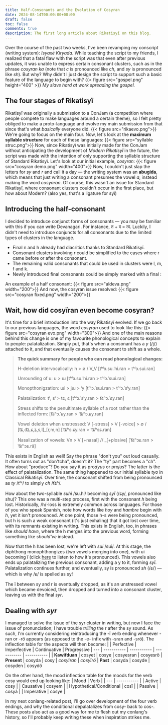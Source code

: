```yaml
---
title: Half-Consonants and the Evolution of Cosyran
date: 2024-08-14T00:00:00+08:00
draft: false
toc: false
comments: true
description: The first long article about Rikatisyï on this blog.
---
```

Over the course of the past two weeks, I've been revamping my conscript (writing system): *Isyaxé Kiryada*. While teaching the script to my friends, I realized that a fatal flaw with the script was that even after previous updates, it was unable to express certain consonant clusters, such as in the phrase *cosyran ka* (note that *c* is pronounced like *ch*, and *sy* is pronounced like *sh*). But why?
Why didn't I just design the script to support such a basic feature of the language to begin with?
{{< figure src="gospel.png" height="400" >}}
*My slave hard at work spreading the gospel.*

## The four stages of Rikatisyï
Rikatisyï was originally a submission to a ConJam (a competition where people compete to make languages around a certain theme), so I felt pretty obliged to make a proto-language and evolve my main submission from that since that's what *basically* everyone did.
{{< figure src="rikaevo.png">}}
We're going to focus on the main four. Now, let's look at the **maximum syllable structure** for each of these languages:
{{< figure src="syllable struc.png">}}
Now, since Rikatisyï was initially made for the ConJam without 
anticipating the development of *Modern Rikatisyï* in the future, the script was made with the intention of only supporting the syllable structure of Standard Rikatisyï. Let's look at our initial example, *cosyran*:
{{< figure src="cosyran demo.png" width="400">}}
Now, I couldn't just slap the letters for *sy* and *r* and call it a day — the writing system was an **abugida**, which means that just writing a consonant presumes the vowel *a*, instead making the word *cosyaran*. Of course, this wasn't an issue for Standard Rikatisyï, where consonant clusters couldn't occur in the first place, but how about Modern? (also yes, that's a ligature for syï)

## Introducing the half-consonant
I decided to introduce conjunct forms of consonants — you may be familiar with this if you can write Devanagari. For instance, त + व = त्व. Luckily, I didn't need to introduce conjuncts for all consonants due to the limited types of clusters in the language.
- Final n and h already had diacritics thanks to Standard Rikatisyï.
- Consonant clusters involving *r* could be simplified to the cases where r came before or after the consonant.
- The remaining valid consonants that could be used in clusters were l, m, f and k.
- Newly introduced final consonants could be simply marked with a final :

An example of a half consonant:
{{< figure src="aldeva.png" width="200">}}
And now, the cosyran issue resolved:
{{< figure src="cosyran fixed.png" width="200">}}
## Wait, how did cosyïran even become cosyran?
It's time for a brief introduction into the way Rikatisyï evolved. If we go back to our previous languages, the word *cosyran* used to look like this:
{{< figure src="cosyran evo.png" width="300">}}
And one of the main reasons behind this change is one of my favourite phonological concepts to explain to people: palatalization. Simply put, that's when a consonant has a *y* (/j/) attached to it, and that eventually causes the consonant to shift as a whole.

> **The quick summary for people who can read phonological changes:**
>
> H-deletion intervocalically: h > ∅ / V_V [tʰʲɔ.su.ˈhi.ran > tʰʲɔ.sui.ran]
>
> Unrounding of u: u > ɯ [tʰʲɔ.su.ˈhi.ran > tʰʲɔ.ˈsɯi.ran]
>
> Monopthonigzation: ɯi > jɯ > ʲy [tʰʲɔ.ˈsɯi.ran > tʰʲɔ.ˈsʲy.ran]
>
> Palatalization: tʲ, sʲ > tɕ, ɕ [tʰʲɔ.ˈsʲy.ran > t͡ɕʰɔ.ˈɕy.ran]
>
> Stress shifts to the penultimate syllable of a root rather than the inflected form: [t͡ɕʰɔ.ˈɕy.ran > ˈt͡ɕʰɔ.ɕy.ran]
>
> Vowel deletion when unstressed: V [-stress] > V [-voice] > ∅ / [t͡ɕ,d͡ʑ,ɕ,ʑ,s,l]_[r,m,n] [ˈt͡ɕʰɔ.ɕy.ran > ˈt͡ɕʰɔɕ.ran]
>
> Nasalization of vowels: Vn > V [+nasal] // _[+plosive] [ˈt͡ɕʰɔɕ.ran > ˈt͡ɕʰɔɕ.rã]

This exists in English as well! Say the phrase "don't you" out loud casually. It often turns out as "don'tcha", doesn't it? The "ty" part becomes a "ch". How about "produce"? Do you say it as pro*dyus* or pro*jus*? The latter is the effect of palatalization. The same thing happened to our initial syllable *tyo* in Classical Rikatisyï. Over time, the consonant shifted from being pronounced as *ty* /tʰʲ/ to simply *ch* /t͡ɕʰ/.

How about the two-syllable *suhi* /su.hi/ becoming *syï* (/ɕy/, pronounced like shu)? This one was a multi-step process, first with the consonant *h* being lost. Historically, /h/-loss is extremely common across languages. For those of you who speak Spanish, note how words like *hoy* and *hambre* begin with *h*, yet it isn't pronounced. At one point, those h-s were being pronounced, but h is such a weak consonant (it's just exhaling) that it got lost over time, with its remnants existing in writing. This exists in English, too, in phrases like *should have*, where the h merges into the previous word, forming something like *should've* instead.

Now that the h has been lost, we're left with *sui* /sui/. At this stage, the diphthong monophthongizes (two vowels merging into one), with ui becoming ï (click [here](https://upload.wikimedia.org/wikipedia/commons/e/ea/Close_front_rounded_vowel.ogg) to listen to how it's pronounced). This vowels also ends up palatalizing the previous consonant, adding a y to it, forming *syï*. Palatalization continues further, and eventually, sy is pronounced *sh* (/ɕ/) — which is why /ɕ/ is spelled as sy!

The ï between sy and r is eventually dropped, as it's an 
unstressed vowel which became devoiced, then dropped and turned 
into a consonant cluster, leaving us with the final *syr*.

## Dealing with *syr*
I managed to solve the issue of the syr cluster in writing, but now I face the issue of pronunciation; I have trouble *trilling* the r after the sy sound. As such, I'm currently considering reintroducing the -ï verb ending whenever -ran or -rö appears (as opposed to the -e- infix with -sran and -srö). The inflection table for the aspects will then become:
|  | Perfective | Imperfective | Continuative | Progressive
| --- | ----------- | ----------- | ----------- | ----------- |
| **Kawifduan** | cosyet | cosye | cosyesran | cosyesrö
| **Present** | cosyda | cosy | *cosyïran* | *cosyïrö*
| **Past** | cosyda | cosyde | cosyden | cosydö

On the other hand, the mood inflection table for the moods for the verb cosy would end up looking like:
| Mood | Verb |
| --- | ----------- |
| Active | cosy |
| Causative | cosyem |
| Hypothetical/Conditional | cosï |
| Passive | cosyá |
| Imperative | cosye |

In my next conlang-related post, I'll go over development of the four verb endings, and why the conditional depalatalizes from cosy- back to cos-. These posts also act as a good way for me to flesh out my conlang's history, so I'll probably keep writing these when inspiration strikes me.